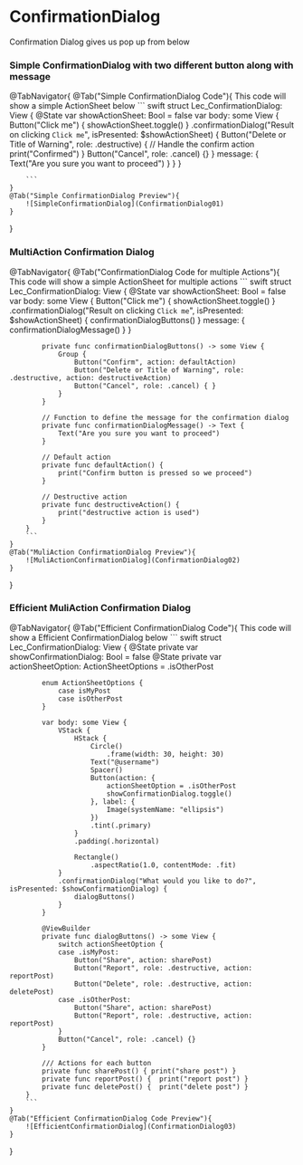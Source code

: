 # ConfirmationDialog

Confirmation Dialog gives us pop up from below



### Simple ConfirmationDialog with two different button along with message

@TabNavigator{
    @Tab("Simple ConfirmationDialog Code"){
        This code will show a simple ActionSheet below
        ``` swift
        struct Lec_ConfirmationDialog: View {
            @State var showActionSheet: Bool = false
            var body: some View {
                Button("Click me") {
                    showActionSheet.toggle()
                }
                .confirmationDialog("Result on clicking `Click me`", isPresented: $showActionSheet) {
                    Button("Delete or Title of Warning", role: .destructive) {
                        // Handle the confirm action
                        print("Confirmed")
                    }
                    Button("Cancel", role: .cancel) {}
                } message: {
                    Text("Are you sure you want to proceed")
                }
            }
        }

        ```
    }
    @Tab("Simple ConfirmationDialog Preview"){
        ![SimpleConfirmationDialog](ConfirmationDialog01)
    }
}

### MultiAction Confirmation Dialog
@TabNavigator{
    @Tab("ConfirmationDialog Code for multiple Actions"){
        This code will show a simple ActionSheet for multiple actions
        ``` swift
        struct Lec_ConfirmationDialog: View {
            @State var showActionSheet: Bool = false
            var body: some View {
                Button("Click me") {
                    showActionSheet.toggle()
                }
                .confirmationDialog("Result on clicking `Click me`", isPresented: $showActionSheet) {
                    confirmationDialogButtons()
                } message: {
                    confirmationDialogMessage()
                }
            }
            
            private func confirmationDialogButtons() -> some View {
                Group {
                    Button("Confirm", action: defaultAction)
                    Button("Delete or Title of Warning", role: .destructive, action: destructiveAction)
                    Button("Cancel", role: .cancel) { }
                }
            }
            
            // Function to define the message for the confirmation dialog
            private func confirmationDialogMessage() -> Text {
                Text("Are you sure you want to proceed")
            }
            
            // Default action
            private func defaultAction() {
                print("Confirm button is pressed so we proceed")
            }
            
            // Destructive action
            private func destructiveAction() {
                print("destructive action is used")
            }
        }
        ```
    }
    @Tab("MuliAction ConfirmationDialog Preview"){
        ![MuliActionConfirmationDialog](ConfirmationDialog02)
    }
}

### Efficient MuliAction Confirmation Dialog

@TabNavigator{
    @Tab("Efficient ConfirmationDialog Code"){
        This code will show a Efficient ConfirmationDialog below
        ``` swift
        struct Lec_ConfirmationDialog: View {
            @State private var showConfirmationDialog: Bool = false
            @State private var actionSheetOption: ActionSheetOptions = .isOtherPost
            
            enum ActionSheetOptions {
                case isMyPost
                case isOtherPost
            }
            
            var body: some View {
                VStack {
                    HStack {
                        Circle()
                            .frame(width: 30, height: 30)
                        Text("@username")
                        Spacer()
                        Button(action: {
                            actionSheetOption = .isOtherPost
                            showConfirmationDialog.toggle()
                        }, label: {
                            Image(systemName: "ellipsis")
                        })
                        .tint(.primary)
                    }
                    .padding(.horizontal)
                    
                    Rectangle()
                        .aspectRatio(1.0, contentMode: .fit)
                }
                .confirmationDialog("What would you like to do?", isPresented: $showConfirmationDialog) {
                    dialogButtons()
                }
            }
            
            @ViewBuilder
            private func dialogButtons() -> some View {
                switch actionSheetOption {
                case .isMyPost:
                    Button("Share", action: sharePost)
                    Button("Report", role: .destructive, action: reportPost)
                    Button("Delete", role: .destructive, action: deletePost)
                case .isOtherPost:
                    Button("Share", action: sharePost)
                    Button("Report", role: .destructive, action: reportPost)
                }
                Button("Cancel", role: .cancel) {}
            }
            
            /// Actions for each button
            private func sharePost() { print("share post") }
            private func reportPost() {  print("report post") }
            private func deletePost() {  print("delete post") }
        }
        ```
    }
    @Tab("Efficient ConfirmationDialog Code Preview"){
        ![EfficientConfirmationDialog](ConfirmationDialog03)
    }
}
